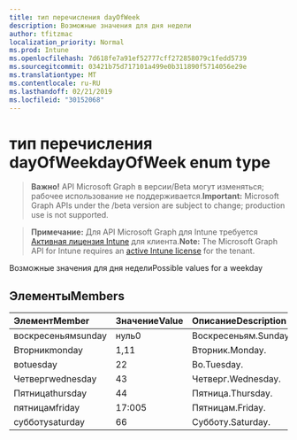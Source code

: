```yaml
---
title: тип перечисления dayOfWeek
description: Возможные значения для дня недели
author: tfitzmac
localization_priority: Normal
ms.prod: Intune
ms.openlocfilehash: 7d618fe7a91ef52777cff272858079c1fedd5739
ms.sourcegitcommit: 03421b75d717101a499e0b311890f5714056e29e
ms.translationtype: MT
ms.contentlocale: ru-RU
ms.lasthandoff: 02/21/2019
ms.locfileid: "30152068"
---
```

# <a name="dayofweek-enum-type"></a><span data-ttu-id="84a27-103">тип перечисления dayOfWeek</span><span class="sxs-lookup"><span data-stu-id="84a27-103">dayOfWeek enum type</span></span>

> <span data-ttu-id="84a27-104">**Важно!** API Microsoft Graph в версии/Beta могут изменяться; рабочее использование не поддерживается.</span><span class="sxs-lookup"><span data-stu-id="84a27-104">**Important:** Microsoft Graph APIs under the /beta version are subject to change; production use is not supported.</span></span>

> <span data-ttu-id="84a27-105">**Примечание:** Для API Microsoft Graph для Intune требуется [Активная лицензия Intune](https://go.microsoft.com/fwlink/?linkid=839381) для клиента.</span><span class="sxs-lookup"><span data-stu-id="84a27-105">**Note:** The Microsoft Graph API for Intune requires an [active Intune license](https://go.microsoft.com/fwlink/?linkid=839381) for the tenant.</span></span>

<span data-ttu-id="84a27-106">Возможные значения для дня недели</span><span class="sxs-lookup"><span data-stu-id="84a27-106">Possible values for a weekday</span></span>

## <a name="members"></a><span data-ttu-id="84a27-107">Элементы</span><span class="sxs-lookup"><span data-stu-id="84a27-107">Members</span></span>
|<span data-ttu-id="84a27-108">Элемент</span><span class="sxs-lookup"><span data-stu-id="84a27-108">Member</span></span>|<span data-ttu-id="84a27-109">Значение</span><span class="sxs-lookup"><span data-stu-id="84a27-109">Value</span></span>|<span data-ttu-id="84a27-110">Описание</span><span class="sxs-lookup"><span data-stu-id="84a27-110">Description</span></span>|
|:---|:---|:---|
|<span data-ttu-id="84a27-111">воскресеньям</span><span class="sxs-lookup"><span data-stu-id="84a27-111">sunday</span></span>|<span data-ttu-id="84a27-112">нуль</span><span class="sxs-lookup"><span data-stu-id="84a27-112">0</span></span>|<span data-ttu-id="84a27-113">Воскресеньям.</span><span class="sxs-lookup"><span data-stu-id="84a27-113">Sunday.</span></span>|
|<span data-ttu-id="84a27-114">Вторник</span><span class="sxs-lookup"><span data-stu-id="84a27-114">monday</span></span>|<span data-ttu-id="84a27-115">1,1</span><span class="sxs-lookup"><span data-stu-id="84a27-115">1</span></span>|<span data-ttu-id="84a27-116">Вторник.</span><span class="sxs-lookup"><span data-stu-id="84a27-116">Monday.</span></span>|
|<span data-ttu-id="84a27-117">во</span><span class="sxs-lookup"><span data-stu-id="84a27-117">tuesday</span></span>|<span data-ttu-id="84a27-118">2</span><span class="sxs-lookup"><span data-stu-id="84a27-118">2</span></span>|<span data-ttu-id="84a27-119">Во.</span><span class="sxs-lookup"><span data-stu-id="84a27-119">Tuesday.</span></span>|
|<span data-ttu-id="84a27-120">Четверг</span><span class="sxs-lookup"><span data-stu-id="84a27-120">wednesday</span></span>|<span data-ttu-id="84a27-121">4</span><span class="sxs-lookup"><span data-stu-id="84a27-121">3</span></span>|<span data-ttu-id="84a27-122">Четверг.</span><span class="sxs-lookup"><span data-stu-id="84a27-122">Wednesday.</span></span>|
|<span data-ttu-id="84a27-123">Пятница</span><span class="sxs-lookup"><span data-stu-id="84a27-123">thursday</span></span>|<span data-ttu-id="84a27-124">4</span><span class="sxs-lookup"><span data-stu-id="84a27-124">4</span></span>|<span data-ttu-id="84a27-125">Пятница.</span><span class="sxs-lookup"><span data-stu-id="84a27-125">Thursday.</span></span>|
|<span data-ttu-id="84a27-126">пятницам</span><span class="sxs-lookup"><span data-stu-id="84a27-126">friday</span></span>|<span data-ttu-id="84a27-127">17:00</span><span class="sxs-lookup"><span data-stu-id="84a27-127">5</span></span>|<span data-ttu-id="84a27-128">Пятницам.</span><span class="sxs-lookup"><span data-stu-id="84a27-128">Friday.</span></span>|
|<span data-ttu-id="84a27-129">субботу</span><span class="sxs-lookup"><span data-stu-id="84a27-129">saturday</span></span>|<span data-ttu-id="84a27-130">6</span><span class="sxs-lookup"><span data-stu-id="84a27-130">6</span></span>|<span data-ttu-id="84a27-131">Субботу.</span><span class="sxs-lookup"><span data-stu-id="84a27-131">Saturday.</span></span>|





